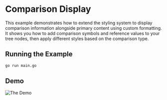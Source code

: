# Comparison Display

This example demonstrates how to extend the styling system to display comparison
information alongside primary content using custom formatting. It shows you how to
add comparison symbols and reference values to your tree nodes, then apply
different styles based on the comparison type.

## Running the Example

```bash
go run main.go
```

## Demo

![The Demo](https://vhs.charm.sh/vhs-2UxOtkSnq8DgGpriGioQaL.gif)
